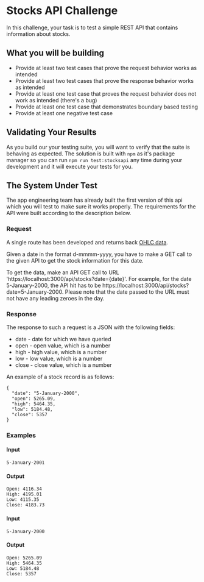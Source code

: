 # Stocks API Challenge

In this challenge, your task is to test a simple REST API that contains information about stocks.

## What you will be building

* Provide at least two test cases that prove the request behavior works as intended
* Provide at least two test cases that prove the response behavior works as intended
* Provide at least one test case that proves the request behavior does not work as intended (there's a bug)
* Provide at least one test case that demonstrates boundary based testing
* Provide at least one negative test case

## Validating Your Results

As you build our your testing suite, you will want to verify that the suite is behaving as expected. The solution is built with `npm` as it's package manager so you can run `npm run test:stocksapi` any time during your development and it will execute your tests for you.

## The System Under Test

The app engineering team has already built the first version of this api which you will test to make sure it works properly. The requirements for the API were built according to the description below.

### Request

A single route has been developed and returns back [OHLC data](en.wikipedia.org/wiki/Open-high-low-close_chart).

Given a date in the format d-mmmm-yyyy, you have to make a GET call to the given API to get the stock information for this date. 

To get the data, make an API GET call to URL 'https://localhost:3000/api/stocks?date={date}'. For example, for the date 5-January-2000, the API hit has to be https://localhost:3000/api/stocks?date=5-January-2000. Please note that the date passed to the URL must not have any leading zeroes in the day.

### Response

The response to such a request is a JSON with the following fields:

* date - date for which we have queried
* open - open value, which is a number
* high - high value, which is a number
* low - low value, which is a number
* close - close value, which is a number

An example of a stock record is as follows:

```
{
  "date": "5-January-2000",
  "open": 5265.09,
  "high": 5464.35,
  "low": 5184.48,
  "close": 5357
}
```

### Examples

#### Input

```5-January-2001```

#### Output

```
Open: 4116.34
High: 4195.01
Low: 4115.35
Close: 4183.73
```

#### Input

```5-January-2000```

#### Output

```
Open: 5265.09
High: 5464.35
Low: 5184.48
Close: 5357
```
